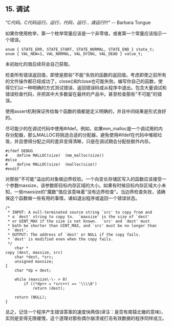 ## 15. 调试 ##

_"C代码。C代码运行。运行，代码，运行... 请运行!!!"_ -- Barbara Tongue

如果你使用枚举，第一个枚举常量应该是一个非零值，或者第一个常量应该指示一个错误。

```
enum { STATE_ERR, STATE_START, STATE_NORMAL, STATE_END } state_t;
enum { VAL_NEW=1, VAL_NORMAL, VAL_DYING, VAL_DEAD } value_t;
```

未初始化的值后续将会自己获取。

检查所有错误返回值，即使是那些"不能"失败的函数的返回值。考虑即使之前所有的文件操作都已经成功了，close()和fclose也可能失败。编写你自己的函数，使得它们以一种明确的方式测试错误、返回错误码或从程序中退出。包含大量调试和错误检查代码，并把其中大多数留在最终的产品中。甚至检查那些"不可能"的错误。

使用assert机制保证传给每个函数的值都是定义明确的，并且中间结果是形式良好的。

尽可能少的在调试代码中使用#ifdef。例如，如果mm\_malloc是一个调试用的内存分配器，那么MALLOC将挑选合适的分配器，避免使用#ifdef在代码中堆砌垃圾，并且使得分配之间的差异变得清晰，只是在调试期会分配些额外内存。

```
#ifdef DEBUG
#    define MALLOC(size)  (mm_malloc(size))
#else
#    define MALLOC(size)  (malloc(size))
#endif
```

对那些"不可能"溢出的对象做边界校验。一个向变长存储区写入的函数应该接受一个参数maxsize，该参数即目标内存区域的大小。如果有时候目标内存区域大小未知，一些maxsize的"魔数"值应该意味着"没有边界检查"。当边界检查失败，请确保这个函数做一些有用的事情，诸如退出程序或返回一个错误状态。

```
/*
 * INPUT: A null-terminated source string `src' to copy from and
 * a `dest' string to copy to.  `maxsize' is the size of `dest'
 * or UINT_MAX if the size is not known.  `src' and `dest' must
 * both be shorter than UINT_MAX, and `src' must be no longer than
 * `dest'.
 * OUTPUT: The address of `dest' or NULL if the copy fails.
 * `dest' is modified even when the copy fails.
 */
    char *
copy (dest, maxsize, src)
    char *dest, *src;
    unsigned maxsize;
{
    char *dp = dest;

    while (maxsize\-\- > 0)
        if ((*dp++ = *src++) == '\\\\0')
            return (dest);

    return (NULL);
}
```

总之，记住一个程序产生错误答案的速度快两倍(译注：是否有南辕北辙的意味)，实则是变得无限缓慢，这个道理对那些偶尔崩溃或打击有效数据的程序同样成立。